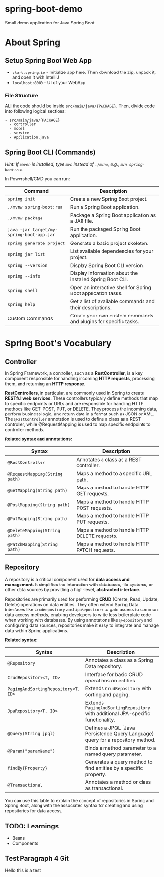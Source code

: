 # spring-boot-demo

Small demo application for Java Spring Boot.


# About Spring
## Setup Spring Boot Web App
- `start.spring.io` - Initialize app here. Then download the zip, unpack it, and open it with IntelliJ
- `localhost:8080` - UI of your WebApp

### File Structure
ALl the code should be inside `src/main/java/{PACKAGE}`. Then, divide code into following logical sections:
```
- src/main/java/{PACKAGE}
  - controller
  - model
  - service
  - Application.java
```

## Spring Boot CLI (Commands)
*Hint: If `maven` is installed, type `mvn` instead of `./mvnw`, e.g., `mvn spring-boot:run`.*

In Powershell/CMD you can run:

| Command                                   | Description                                                     |
|-------------------------------------------|-----------------------------------------------------------------|
| `spring init`                             | Create a new Spring Boot project.                               |
| `./mvnw spring-boot:run`                  | Run a Spring Boot application.                                  |
| `./mvnw package`                          | Package a Spring Boot application as a JAR file.                |
| `java -jar target/my-spring-boot-app.jar` | Run the packaged Spring Boot application.                       |
| `spring generate project`                 | Generate a basic project skeleton.                              |
| `spring jar list`                         | List available dependencies for your project.                   |
| `spring --version`                        | Display Spring Boot CLI version.                                |
| `spring --info`                           | Display information about the installed Spring Boot CLI.        |
| `spring shell`                            | Open an interactive shell for Spring Boot application tasks.    |
| `spring help`                             | Get a list of available commands and their descriptions.        |
| Custom Commands                           | Create your own custom commands and plugins for specific tasks. |


# Spring Boot's Vocabulary

## Controller
In Spring Framework, a controller, such as a **RestController**, is a key component responsible for handling incoming **HTTP requests**, processing them, and returning an **HTTP response**. 

**RestControllers**, in particular, are commonly used in Spring to create **RESTful web services**. These controllers typically define methods that map to specific endpoints or URLs and are responsible for handling HTTP methods like GET, POST, PUT, or DELETE. They process the incoming data, perform business logic, and return data in a format such as JSON or XML. The `@RestController` annotation is used to define a class as a REST controller, while @RequestMapping is used to map specific endpoints to controller methods.

**Related syntax and annotations:**

| Syntax                             | Description                                        |
|------------------------------------|----------------------------------------------------|
| `@RestController`                  | Annotates a class as a REST controller.            |
| `@RequestMapping(String path)`     | Maps a method to a specific URL path.              |
| `@GetMapping(String path)`        | Maps a method to handle HTTP GET requests.         |
| `@PostMapping(String path)`       | Maps a method to handle HTTP POST requests.        |
| `@PutMapping(String path)`        | Maps a method to handle HTTP PUT requests.         |
| `@DeleteMapping(String path)`     | Maps a method to handle HTTP DELETE requests.      |
| `@PatchMapping(String path)`      | Maps a method to handle HTTP PATCH requests.       |


## Repository
A repository is a critical component used for **data access and management**. It simplifies the interaction with databases, file systems, or other data sources by providing a high-level, **abstracted interface**.

Repositories are primarily used for performing **CRUD** (Create, Read, Update, Delete) operations on data entities. They often extend Spring Data interfaces like `CrudRepository` and `JpaRepository` to gain access to common data access methods, enabling developers to write less boilerplate code when working with databases. By using annotations like `@Repository` and configuring data sources, repositories make it easy to integrate and manage data within Spring applications.

**Related syntax:**

| Syntax                              | Description                                                                      |
|-------------------------------------|----------------------------------------------------------------------------------|
| `@Repository`                       | Annotates a class as a Spring Data repository.                                   |
| `CrudRepository<T, ID>`             | Interface for basic CRUD operations on entities.                                 |
| `PagingAndSortingRepository<T, ID>` | Extends `CrudRepository` with sorting and paging.                                |
| `JpaRepository<T, ID>`              | Extends `PagingAndSortingRepository` with additional JPA-specific functionality. |
| `@Query(String jpql)`               | Defines a JPQL (Java Persistence Query Language) query for a repository method.  |
| `@Param("paramName")`               | Binds a method parameter to a named query parameter.                             |
| `findBy{Property}`                  | Generates a query method to find entities by a specific property.                |
| `@Transactional`                    | Annotates a method or class as transactional.                                    |

You can use this table to explain the concept of repositories in Spring and Spring Boot, along with the associated syntax for creating and using repositories for data access.

## TODO: Learnings
- Beans
- Components

## Test Paragraph 4 Git
Hello this is a test